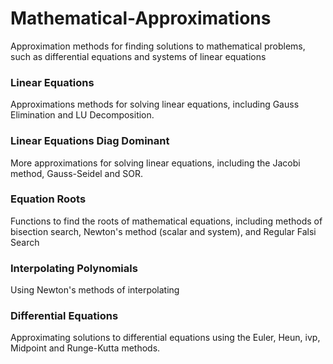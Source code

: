 # Mathematical-Approximations
Approximation methods for finding solutions to mathematical problems, such as differential equations and systems of linear equations

### Linear Equations
Approximations methods for solving linear equations, including Gauss Elimination and LU Decomposition.

### Linear Equations Diag Dominant
More approximations for solving linear equations, including the Jacobi method, Gauss-Seidel and SOR. 

### Equation Roots
Functions to find the roots of mathematical equations, including methods of bisection search, Newton's method (scalar and system), and Regular Falsi Search

### Interpolating Polynomials
Using Newton's methods of interpolating

### Differential Equations
Approximating solutions to differential equations using the Euler, Heun, ivp, Midpoint and Runge-Kutta methods. 